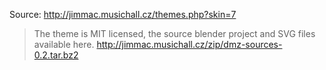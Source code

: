 Source: http://jimmac.musichall.cz/themes.php?skin=7

> The theme is MIT licensed, the source blender project and SVG files available here. http://jimmac.musichall.cz/zip/dmz-sources-0.2.tar.bz2